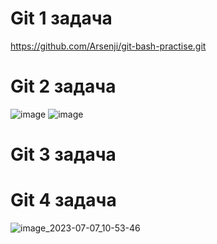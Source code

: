 # Git 1 задача
https://github.com/Arsenji/git-bash-practise.git
# Git 2 задача
![image](https://github.com/Arsenji/practise/assets/111646101/e2e8865d-bb19-43f4-925b-9fc2c4295742)
![image](https://github.com/Arsenji/practise/assets/111646101/174a69ff-b542-462b-ad2f-0a3728f502c8)
# Git 3 задача
# Git 4 задача
![image_2023-07-07_10-53-46](https://github.com/Arsenji/practise/assets/111646101/35cba316-da86-4a56-b314-a5cc50401d85)


